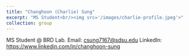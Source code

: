 ```yaml
---
title: "Changhoon (Charlie) Sung"
excerpt: "MS Student<br/><img src='/images/charlie-profile.jpeg'>"
collection: group
---
```


MS Student @ BRD Lab.
Email: csung7167@sdsu.edu
LinkedIn: https://www.linkedin.com/in/changhoon-sung